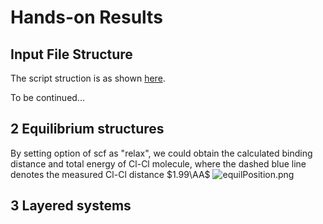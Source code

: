 # Hands-on Results
## Input File Structure

The script struction is as shown [here](https://www.quantum-espresso.org/Doc/INPUT_PW.html).

To be continued...

## 2 Equilibrium structures

By setting option of scf as "relax", we could obtain the calculated binding distance and total energy of Cl-Cl molecule, where the dashed blue line denotes the measured Cl-Cl distance $1.99\AA$
![equilPosition.png](https://github.com/luokf/DFT2CmptMaterialsDesign/blob/main/QE_Hands_On/3_5_7_Cl2/equilPosition.png)

## 3 Layered systems
